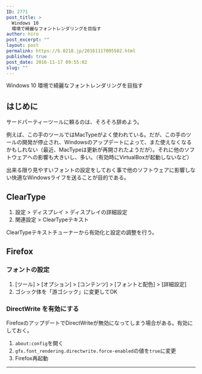 ```yaml
---
ID: 2771
post_title: >
  Windows 10
  環境で綺麗なフォントレンダリングを目指す
author: hiro
post_excerpt: ""
layout: post
permalink: https://b.0218.jp/20161117095502.html
published: true
post_date: 2016-11-17 09:55:02
slug: ""
---
```

Windows 10 環境で綺麗なフォントレンダリングを目指す

## はじめに

サードパーティーツールに頼るのは、そろそろ辞めよう。

例えば、この手のツールではMacTypeがよく使われている。だが、この手のツールの開発が停止され、Windowsのアップデートによって、また使えなくなるかもしれない（最近、MacTypeは更新が再開されたようだが）。それに他のソフトウェアへの影響も大きいし、多い。（有効時にVirtualBoxが起動しないなど）

出来る限り見やすいフォントの設定をしておく事で他のソフトウェアに影響しない快適なWindowsライフを送ることが目的である。

## ClearType

1. 設定 > ディスプレイ > ディスプレイの詳細設定
1. 関連設定 > ClearTypeテキスト

ClearTypeテキストチューナーから有効化と設定の調整を行う。


## Firefox

### フォントの設定

1. [ツール] > [オプション] > [コンテンツ] > [フォントと配色] > [詳細設定]
1. ゴシック体を「游ゴシック」に変更してOK


### DirectWrite を有効にする

FirefoxのアップデートでDirectWriteが無効になってしまう場合がある。有効にしておく。

1. `about:config`を開く
1. `gfx.font_rendering.directwrite.force-enabled`の値を`true`に変更
1. Firefox再起動


---